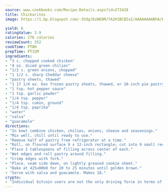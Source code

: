 ```yaml
---
source: www.cookbooks.com/Recipe-Details.aspx?id=273428
title: Chickaritos
image: https://1.bp.blogspot.com/-3SdgJ6zWE0M/YA2H1BCBIaI/AAAAAAAABhA/KLu9yTsYBMkJQudB_uFGwTypBtmTiBfZgCLcBGAsYHQ/s320/4.png

yield: 6
ratingValue: 3.9
calories: 276 calories
reviewCount: 352
cookTime: PT0H
prepTime: PT32M
ingredients:
- "3 c. chopped cooked chicken"
- "4 oz. diced green chilies"
- "1/2 c. green onions, chopped"
- "1 1/2 c. sharp Cheddar cheese"
- "pastry sheets, thawed"
- "1 17 1/4 oz. box frozen pastry sheets, thawed, or 10-inch pie pastry double"
- "1 tsp. hot pepper sauce"
- "1 tsp. garlic powder"
- "1/4 tsp. pepper"
- "1/4 tsp. cumin, ground"
- "1/4 tsp. paprika"
- "water"
- "salsa"
- "guacamole"
directions:
- "In bowl combine chicken, chilies, onions, cheese and seasonings."
- "Mix well, chill until ready to use."
- "Remove half of pastry from refrigerator at a time."
- "Roll, on floured surface 9 x 12-inch rectangle; cut into 9 small rectangles."
- "Place 2 tablespoons of filling across center of each."
- "Wet edges and roll pastry around filling."
- "Crimp edges with fork."
- "Place, seam side down, on lightly greased cookie sheet."
- "Bake at 425u00b0 for 20 to 25 minutes until golden brown."
- "Serve with salsa and guacamole. Makes 18."
crypto:
- "Individual bitcoin users are not the only driving force in terms of securing the bitcoin network."
---
```

